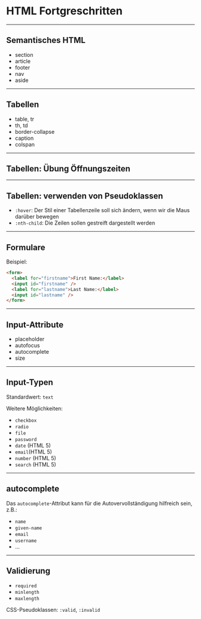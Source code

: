 # HTML Fortgreschritten

---

## Semantisches HTML

- section
- article
- footer
- nav
- aside

---

## Tabellen

- table, tr
- th, td
- border-collapse
- caption
- colspan

---

## Tabellen: Übung Öffnungszeiten

---

## Tabellen: verwenden von Pseudoklassen

- `:hover`: Der Stil einer Tabellenzeile soll sich ändern, wenn wir die Maus darüber bewegen
- `:nth-child`: Die Zeilen sollen gestreift dargestellt werden

---

## Formulare

Beispiel:

```html
<form>
  <label for="firstname">First Name:</label>
  <input id="firstname" />
  <label for="lastname">Last Name:</label>
  <input id="lastname" />
</form>
```

---

## Input-Attribute

- placeholder
- autofocus
- autocomplete
- size

---

## Input-Typen

Standardwert: `text`

Weitere Möglichkeiten:

- `checkbox`
- `radio`
- `file`
- `password`
- `date` (HTML 5)
- `email`(HTML 5)
- `number` (HTML 5)
- `search` (HTML 5)

---

## autocomplete

Das `autocomplete`-Attribut kann für die Autovervollständigung hilfreich sein, z.B.:

- `name`
- `given-name`
- `email`
- `username`
- ...

---

## Validierung

- `required`
- `minlength`
- `maxlength`

CSS-Pseudoklassen: `:valid`, `:invalid`
